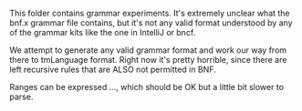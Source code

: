 This folder contains grammar experiments. It's extremely unclear what the bnf.x grammar
file contains, but it's not any valid format understood by any of the grammar kits 
like the one in IntelliJ or bncf.

We attempt to generate any valid grammar format and work our way from there to 
tmLanguage format. Right now it's pretty horrible, since there are left recursive
rules that are ALSO not permitted in BNF.

Ranges can be expressed ..., which should be OK but a little bit slower to parse.
